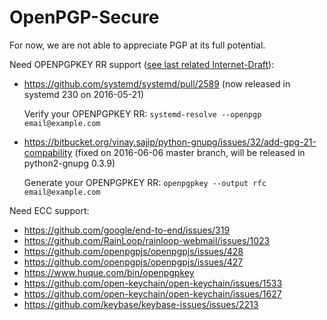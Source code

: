 # OpenPGP-Secure

For now, we are not able to appreciate PGP at its full potential.

Need OPENPGPKEY RR support ([see last related Internet-Draft](https://tools.ietf.org/html/draft-ietf-dane-openpgpkey-12)):
 - https://github.com/systemd/systemd/pull/2589 (now released in systemd 230 on 2016-05-21) 
 
   Verify your OPENPGPKEY RR: `systemd-resolve --openpgp email@example.com`
 - https://bitbucket.org/vinay.sajip/python-gnupg/issues/32/add-gpg-21-compability (fixed on 2016-06-06 master branch, will be released in python2-gnupg 0.3.9) 
 
   Generate your OPENPGPKEY RR: `openpgpkey --output rfc email@example.com`

Need ECC support: 
 - https://github.com/google/end-to-end/issues/319
 - https://github.com/RainLoop/rainloop-webmail/issues/1023
 - https://github.com/openpgpjs/openpgpjs/issues/428
 - https://github.com/openpgpjs/openpgpjs/issues/427
 - https://www.huque.com/bin/openpgpkey
 - https://github.com/open-keychain/open-keychain/issues/1533
 - https://github.com/open-keychain/open-keychain/issues/1627
 - https://github.com/keybase/keybase-issues/issues/2213
